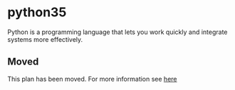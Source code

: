 # python35

Python is a programming language that lets you work quickly and integrate systems more effectively.

## Moved

This plan has been moved. For more information see [here](https://github.com/habitat-sh/core-plans#additional-plans)
